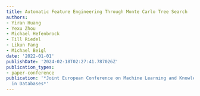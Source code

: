 ```yaml
---
title: Automatic Feature Engineering Through Monte Carlo Tree Search
authors:
- Yiran Huang
- Yexu Zhou
- Michael Hefenbrock
- Till Riedel
- Likun Fang
- Michael Beigl
date: '2022-01-01'
publishDate: '2024-02-18T02:27:41.787026Z'
publication_types:
- paper-conference
publication: '*Joint European Conference on Machine Learning and Knowledge Discovery
  in Databases*'
---
```

